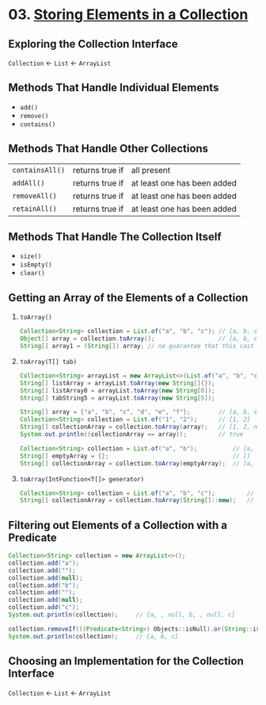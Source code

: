 # **03. [Storing Elements in a Collection](https://dev.java/learn/api/collections-framework/collection-interface/)**


## Exploring the Collection Interface

  `Collection` ← `List` ← `ArrayList`

## Methods That Handle Individual Elements
  - `add()`
  - `remove()`
  - `contains()`

## Methods That Handle Other Collections

|  |  |  |
| --- | --- | --- |
| `containsAll()` | returns true if | all present |
| `addAll()` | returns true if | at least one has been added |
| `removeAll()` | returns true if | at least one has been added |
| `retainAll()` | returns true if | at least one has been added |  

## Methods That Handle The Collection Itself
  - `size()`
  - `isEmpty()`
  - `clear()`
## Getting an Array of the Elements of a Collection
  1. `toArray()`

      ```java
      Collection<String> collection = List.of("a", "b", "c"); // [a, b, c]
      Object[] array = collection.toArray();                  // [a, b, c]
      String[] array1 = (String[]) array; // no guarantee that this cast will not fail at runtime
      ```

  2. `toArray(T[] tab)`

      ```java
      Collection<String> arrayList = new ArrayList<>(List.of("a", "b", "c")); // [a, b, c]
      String[] listArray = arrayList.toArray(new String[]{});                 // [a, b, c]
      String[] listArray0 = arrayList.toArray(new String[0]);                 // [a, b, c]
      String[] tabString5 = arrayList.toArray(new String[5]);                 // [a, b, c, null, null]
      ```

      ```java
      String[] array = {"a", "b", "c", "d", "e", "f"};        // [a, b, c, d, e, f]
      Collection<String> collection = List.of("1", "2");      // [1, 2]
      String[] collectionArray = collection.toArray(array);   // [1, 2, null, d, e, f]
      System.out.println((collectionArray == array));         // true
      ```

      ```java
      Collection<String> collection = List.of("a", "b");          // [a, b]
      String[] emptyArray = {};                                   // []
      String[] collectionArray = collection.toArray(emptyArray);  // [a, b]
      ```

3. `toArray(IntFunction<T[]> generator)`

    ```java
    Collection<String> collection = List.of("a", "b", "c");         // [a, b, c]
    String[] collectionArray = collection.toArray(String[]::new);   // [a, b, c]
    ```

## Filtering out Elements of a Collection with a Predicate

  ```java
  Collection<String> collection = new ArrayList<>();
  collection.add("a");
  collection.add("");
  collection.add(null);
  collection.add("b");
  collection.add("");
  collection.add(null);
  collection.add("c");
  System.out.println(collection);     // [a, , null, b, , null, c]      
  
  collection.removeIf(((Predicate<String>) Objects::isNull).or(String::isEmpty));
  System.out.println(collection);     // [a, b, c]
  ```

## Choosing an Implementation for the Collection Interface

  `Collection` ← `List` ← `ArrayList`